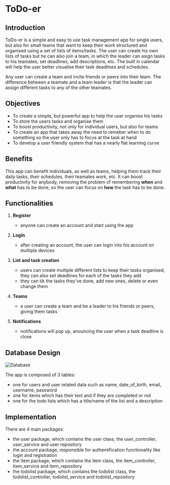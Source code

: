 # ToDo-er

## Introduction

ToDo-er is a simple and easy to use task management app for single users, but also for small teams that want to keep their work structured and organised using a set of lists of items/tasks.
The user can create his own lists of tasks but he can also join a team, in which the leader can asign tasks to his teamates, set deadlines, add descriptions, etc.
The built in calendar will help the user better visualise their task deadlines and schedules.

Any user can create a team and invite friends or peers into their team. The difference between a teamate and a team leader is that the leader can assign different tasks to any of the other teamates.

## Objectives
- To create a simple, but powerful app to help the user organise his tasks
- To store the users tasks and organise them
- To boost productivity, not only for individual users, but also for teams
- To create an app that takes away the need to remeber when to do something so the user only has to focus at the task at hand
- To develop a user friendly system that has a nearly flat learning curve

## Benefits
This app can benefit individuals, as well as teams, helping them track their daily tasks, their schedules, their teamates work, etc. It can boost productivity for anybody, removing the problem of remembering **when** and **what** has to be done, so the user can focus on **how** the task has to be done.

## Functionalities
1. **Register**
    - anyone can create an account and start using the app

2. **Login**
    - after creating an account, the user can login into his account on multiple devices

3. **List and task creation**
    - users can create multiple different lists to keep their tasks organised, they can also set deadlines for each of the tasks they add
    - they can tik the tasks they've done, add new ones, delete or even change them

4. **Teams**
    - a user can create a team and be a leader to his friends or peers, giving them tasks

5. **Notifications**
    - notifications will pop up, anouncing the user when a task deadline is close

## Database Design
![Database](https://www.planttext.com/api/plantuml/svg/VPBTQeD048NlzoccAHI5Xf12IWWYUOZUowfZ7Be_iauQGz9txwungIMnxjNksJFdcnrXsx9qlDTAF9LOaK5e76dfZjad7gCkXYHFay8gwpRF-NhzllJR5o-boQ8_JQ5B5dbwSrVM8UtCpJrOPVZkd3SNornXk8-6YO_GGP90zF4AXveOOqX_0xnthysuDbPX-U8QIv9pXuLrvPyKhb7xnfGa8yGbQz-YQ-EJ67TBPRo1d7PaM0mnfMJCR9NbvBZsQjZ3LKGjIVd3B-cAMhheRRMARwAH6gUqHhRjmKDEwG7kWLzyN-dPblOVUX3ZCOHgsQFUi2qSDKpMJ87uOQXf2ZyQ_TyRZY4KjVm8eh2wKSXuKJXQZiAnupkm41wQX_DvFZz1Zx21sL1-9lgv3c9_qOl30yp45atfVtNu0G00)

The app is composed of 3 tables: 
- one for users and user related data such as name, date_of_birth, email, username, password
- one for items which has their text and if they are completed or not
- one for the todo lists which has a title/name of the list and a description

## Implementation
There are 4 main packages:
- the user package, which contains the user class, the user_controller, user_service and user repository
- the account package, responsible for authentification functionality like login and registration
- the item package, which contains the item class, the item_controller, item_service and item_repository
- the todolist package, which contains the todolist class, the todolist_controller, todolist_service and todolist_repository
